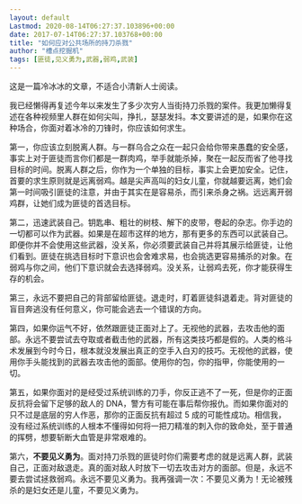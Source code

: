 ```yaml
---
layout: default
Lastmod: 2020-08-14T06:27:37.103896+00:00
date: 2017-07-14T06:27:37.103768+00:00
title: "如何应对公共场所的持刀杀戮"
author: "槽点挖掘机"
tags: [匪徒,见义勇为,武器,弱鸡,武装]
---
```


这是一篇冷冰冰的文章，不适合小清新人士阅读。

我已经懒得再复述今年以来发生了多少次穷人当街持刀杀戮的案件。我更加懒得复述在各种视频里人群在如何尖叫，挣扎，瑟瑟发抖。本文要讲述的是，如果你在这种场合，你面对着冰冷的刀锋时，你应该如何求生。

第一，你应该立刻脱离人群。与一群乌合之众在一起只会给你带来愚蠢的安全感，事实上对于匪徒而言你们都是一群肉鸡，举手就能杀掉，聚在一起反而省了他寻找目标的时间。脱离人群之后，你作为一个单独的目标，事实上会更加安全。记住，首要的求生原则就是远离弱鸡。越是尖声高叫的妇女儿童，你就越要远离，她们会第一时间吸引匪徒的注意，并由于其实在是容易杀，而引来杀身之祸。远远离开弱鸡群，让她们成为匪徒的首选目标。

第二，迅速武装自己。钥匙串、粗壮的树枝、解下的皮带，卷起的杂志。你手边的一切都可以作为武器。如果是在超市这样的地方，那有更多的东西可以武装自己。即便你并不会使用这些武器，没关系，你必须要武装自己并将其展示给匪徒，让他们看到。匪徒在挑选目标时下意识也会舍难求易，也会挑选更容易捕杀的对象。在弱鸡与你之间，他们下意识就会去选择弱鸡。没关系，让弱鸡去死，你才能获得生存的机会。

第三，永远不要把自己的背部留给匪徒。退走时，盯着匪徒斜退着走。背对匪徒的盲目奔逃没有任何意义，你可能会逃去一个错误的方向。

第四，如果你运气不好，依然跟匪徒正面对上了。无视他的武器，去攻击他的面部。永远不要尝试去夺取或者截击他的武器，所有这类技巧都是假的。人类的格斗术发展到今时今日，根本就没发展出真正的空手入白刃的技巧。无视他的武器，使用你手头能找到的武器去攻击他的面部。使用你的包，你的指甲，你能使用的一切。

第五，如果你面对的是经受过系统训练的刀手，你反正逃不了一死，但是你的正面反抗将会留下足够的敌人的 DNA，警方有可能在事后帮你报仇。而如果你面对的只不过是底层的穷人作恶，那你的正面反抗有超过 5 成的可能性成功。相信我，没有经过系统训练的人根本不懂得如何将一把刀精准的刺入你的致命处，至于普通的挥劈，想要斩断大血管是非常艰难的。

第六，**不要见义勇为**。面对持刀杀戮的匪徒时你们需要考虑的就是远离人群，武装自己，正面对敌退走。真的面对敌人时放下一切去攻击对方的面部。但是，永远不要去尝试拯救弱鸡。永远不要见义勇为。我再强调一次：不要见义勇为！无论被残杀的是妇女还是儿童，不要见义勇为。
